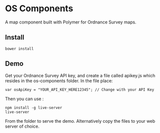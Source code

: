 # OS Components

A map component built with Polymer for Ordnance Survey maps.

## Install

    bower install

## Demo

Get your Ordnance Survey API key, and create a file called apikey.js which resides in the os-components folder. In the file place:

    var osApiKey = "YOUR_API_KEY_HERE12345"; // Change with your API Key

Then you can use :

    npm install -g live-server
    live-server

From the folder to serve the demo. Alternatively copy the files to your web server of choice.
